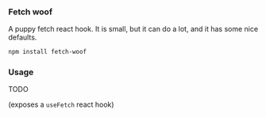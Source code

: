 ### Fetch woof

A puppy fetch react hook. It is small, but it can do a lot, and it has some nice defaults. 

```sh
npm install fetch-woof
```

### Usage 

TODO

(exposes a `useFetch` react hook)
